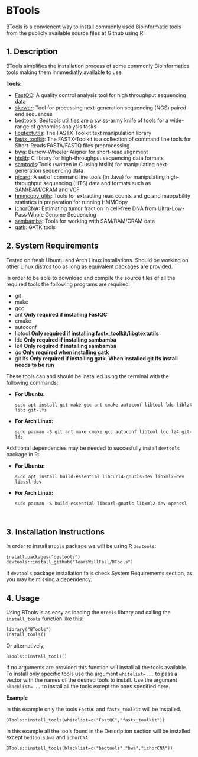 # BTools
BTools is a convienent way to install commonly used Bioinformatic tools from the publicly available source files at Github using R.
## 1. Description
BTools simplifies the installation process of some commonly Bioinformatics tools making them inmmediatly available to use.

**Tools:**
* [FastQC](https://github.com/s-andrews/FastQC):  A quality control analysis tool for high throughput sequencing data
* [skewer](https://github.com/relipmoc/skewer): Tool for processing next-generation sequencing (NGS) paired-end sequences
* [bedtools](https://github.com/arq5x/bedtools2): Bedtools utilities are a swiss-army knife of tools for a wide-range of genomics analysis tasks
* [libgtextutils](https://github.com/agordon/libgtextutils): The FASTX-Toolkit text manipulation library
* [fastx_toolkit](https://github.com/agordon/fastx_toolkit): The FASTX-Toolkit is a collection of command line tools for Short-Reads FASTA/FASTQ files preprocessing
* [bwa](https://github.com/lh3/bwa): Burrow-Wheeler Aligner for short-read alignment
* [htslib](https://github.com/samtools/htslib): C library for high-throughput sequencing data formats
* [samtools](https://github.com/samtools/samtools/):Tools (written in C using htslib) for manipulating next-generation sequencing data
* [picard](https://github.com/broadinstitute/picard): A set of command line tools (in Java) for manipulating high-throughput sequencing (HTS) data and formats such as SAM/BAM/CRAM and VCF
* [hmmcopy_utils](https://github.com/shahcompbio/hmmcopy_utils): Tools for extracting read counts and gc and mappability statistics in preparation for running HMMCopy
* [ichorCNA](https://github.com/broadinstitute/ichorCNA): Estimating tumor fraction in cell-free DNA from Ultra-Low-Pass Whole Genome Sequencing
* [sambamba](https://github.com/biod/sambamba): Tools for working with SAM/BAM/CRAM data
* [gatk](https://github.com/biod/gatk): GATK tools

## 2. System Requirements


Tested on fresh Ubuntu and Arch Linux installations. Should be working on other Linux distros too as long as equivalent packages are provided.

In order to be able to download and compile the source files of all the required tools the following programs are required:
* git
* make
* gcc
* ant **Only required if installing FastQC**
* cmake
* autoconf
* libtool **Only required if installing fastx_toolkit/libgtextutils**
* ldc  **Only required if installing sambamba**
* lz4  **Only required if installing sambamba**
* go   **Only required when installing gatk**
* git lfs **Only required if installing gatk. When installed git lfs install needs to be run**

These tools can and should be installed using the terminal with the following commands:

* **For Ubuntu:**

  ```
  sudo apt install git make gcc ant cmake autoconf libtool ldc liblz4 libz git-lfs
  ```

* **For Arch Linux:**

  ```
  sudo pacman -S git ant make cmake gcc autoconf libtool ldc lz4 git-lfs
  ```

Additional dependencies may be needed to succesfully install `devtools` package in R:

* **For Ubuntu:**

  ```
  sudo apt install build-essential libcurl4-gnutls-dev libxml2-dev libssl-dev
  ```

* **For Arch Linux:**

  ```
  sudo pacman -S build-essential libcurl-gnutls libxml2-dev openssl



## 3. Installation Instructions

In order to install `BTools` package we will be using R `devtools`:

```
install.packages("devtools")
devtools::install_github("TearsWillFall/BTools")
```
If `devtools` package installation fails check System Requirements section, as you may be missing a dependency.


## 4. Usage

Using BTools is as easy as loading the `Btools` library and calling the `install_tools` function like this:

```
library("BTools")
install_tools()
```
Or alternatively,

```
BTools::install_tools()
```
If no arguments are provided this function will install all the tools available. To install only specific tools use the argument `whitelist=...` to pass a vector with the names of the desired tools to install. Use the argument `blacklist=...` to install all the tools except the ones specified here.

**Example**

In this example only the tools `FastQC` and `fastx_toolkit` will be installed.
```
BTools::install_tools(whitelist=c("FastQC","fastx_toolkit"))
```

In this example all the tools found in the Description section will be installed except `bedtools`,`bwa` and `ichorCNA`.
```
BTools::install_tools(blacklist=c("bedtools","bwa","ichorCNA"))
```
